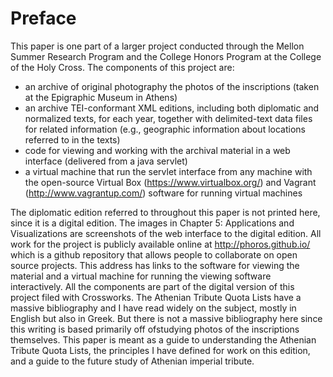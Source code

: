 # Preface #



This paper is one part of a larger project conducted through the Mellon Summer Research Program and the College Honors Program at the College of the Holy Cross. The components of this project are: 

- an archive of original photography the photos of the inscriptions (taken at the Epigraphic Museum in Athens)
- an archive TEI-conformant XML editions, including both diplomatic and normalized  texts, for each year, together with delimited-text data files for related information (e.g., geographic information about locations referred to in the texts)
- code for viewing and working with the archival material in a web interface (delivered from a java servlet)
- a virtual machine that run the servlet interface from any machine with the open-source Virtual Box (<https://www.virtualbox.org/>)  and Vagrant (<http://www.vagrantup.com/>)  software for running virtual machines


The diplomatic edition referred to throughout this paper is not printed here, since it is a digital edition. The images in Chapter 5: Applications and Visualizations are screenshots of the web interface to the digital edition. All work for the project is publicly available online at <http://phoros.github.io/> which is a github repository that allows people to collaborate on open source projects. This address has links to the software for viewing the material and a virtual machine for running the viewing software interactively. All the components are part of the digital version of this project filed with Crossworks. The Athenian Tribute Quota Lists have a massive bibliography and I have read widely on the subject, mostly in English but also in Greek. But there is not a massive bibliography here since this writing is based primarily off ofstudying photos of the inscriptions themselves. This paper is meant as a guide to understanding the Athenian Tribute Quota Lists, the principles I have defined for work on this edition, and a guide to the future study of Athenian imperial tribute. 

